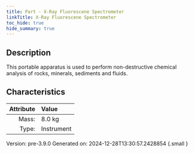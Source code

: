 ```yaml
---
title: Part - X-Ray Fluorescene Spectrometer
linkTitle: X-Ray Fluorescene Spectrometer
toc_hide: true
hide_summary: true
---
```


## Description
This portable apparatus is used to perform non-destructive chemical analysis of rocks, minerals, sediments and fluids.&#10;&#9;&#9;

## Characteristics

| Attribute      | Value |
|--------:|:------|
|Mass:|8.0 kg|
|Type:|Instrument|




Version: pre-3.9.0 Generated on: 2024-12-28T13:30:57.2428854
{.small }

